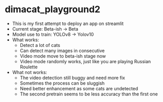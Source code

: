 # dimacat_playground2
- This is my first attempt to deploy an app on streamlit
- Current stage: Beta-ish -> Beta
- Model use to train: YOLOv8 -> Yolov10
- What works:
  + Detect a lot of cats
  + Can detect many images in consecutive
  + Video mode move to beta-ish stage now
  + Video mode randomly works, just like you are playing Russian Roulette
- What not works:
  + The video detection still buggy and need more fix
  + Sometimes the process can be sluggish
  + Need better enhancement as some cats are undetected
  + The second pretrain seems to be less accuracy than the first one

